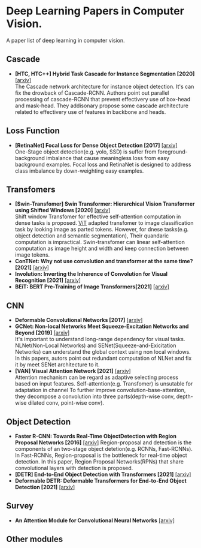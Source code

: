 # Deep Learning Papers in Computer Vision.
A paper list of deep learning in computer vision.

## Cascade
- **[HTC, HTC++] Hybrid Task Cascade for Instance Segmentation [2020]** [[arxiv]](https://arxiv.org/abs/1901.07518)<br>
The Cascade network architecture for instance object detection. It's can fix the drowback of Cascade-RCNN. 
Authors point out parallel processing of cascade-RCNN that prevent effectivery use of box-head and mask-head. They addisonary propose some cascade architecture related to effectivery use of features in backbone and heads.

## Loss Function
- **[RetinaNet] Focal Loss for Dense Object Detection [2017]** [[arxiv]](https://arxiv.org/abs/1708.02002)<br>
One-Stage object detection(e.g. yolo, SSD) is suffer from foreground-background imbalance that cause meaningless loss from  easy background examples. Focal loss and RetinaNet is designed to address class imbalance by down-weighting easy examples.


## Transfomers
- **[Swin-Transfomer] Swin Transformer: Hierarchical Vision Transformer using Shifted Windows [2020]** [[arxiv]](https://arxiv.org/abs/2103.14030)<br>
Shift window Transfomer for effective self-attention computation in dense tasks is proposed. [ViT](https://arxiv.org/abs/2010.11929) adapted transfomer to image classification task by looking image as parted tokens. However, for dnese tasks(e.g. object detection and semantic segmentation), Their quandaric computation is impractical. Swin-transfomer can linear self-attention computation as image height and width and keep connection between image tokens.
- **ConTNet: Why not use convolution and transformer at the same time? [2021]** [[arxiv]](https://arxiv.org/abs/2104.13497)
- **Involution: Inverting the Inherence of Convolution for Visual Recognition [2021]** [[arxiv]](https://arxiv.org/abs/2103.06255)
- **BEiT: BERT Pre-Training of Image Transformers[2021]** [[arxiv]](https://arxiv.org/abs/2106.08254)

## CNN
- **Deformable Convolutional Networks [2017]** [[arxiv]](https://arxiv.org/abs/1703.06211)<br>
- **GCNet: Non-local Networks Meet Squeeze-Excitation Networks and Beyond [2019]** [[arxiv]](https://arxiv.org/abs/1904.11492)<br>
It's important to understand long-range dependency for visual tasks. NLNet(Non-Local Networks) and SENet(Squeeze-and-Exicitation Networks) can understand the global context using non local windows. In this papers, autors point out redundant computation of NLNet and fix it by meet SENet architecture to it.
- **[VAN] Visual Attention Network [2021]** [[arxiv]](https://arxiv.org/abs/2202.09741)<br>
Attention mechanism can be regard as adaptive selecting process based on input features. Self-attention(e.g. Transfomer) is unsutable for adaptation in channel To further improve convolution-base-attention, they decompose a convolution into three parts(depth-wise conv, depth-wise dilated conv, point-wise conv). 

## Object Detection
- **Faster R-CNN: Towards Real-Time ObjectDetection with Region Proposal Networks [2016]** [[arxiv]](https://arxiv.org/abs/1506.01497)
Region-proposal and detection is the components of an two-stage object detetion(e.g. RCNNs, Fast-RCNNs). In Fast-RCNNs, Region-proposal is the bottleneck for real-time object detection. In this paper, Region Proposal Networks(RPNs) that share convolutional layers with detection is proposed.
- **[DETR] End-to-End Object Detection with Transformers [2021]** [[arxiv]](https://arxiv.org/abs/2005.12872)
- **Deformable DETR: Deformable Transformers for End-to-End Object Detection [2021]** [[arxiv]](https://arxiv.org/abs/2010.04159)

## Survey 
- **An Attention Module for Convolutional Neural Networks** [[arxiv]](https://arxiv.org/abs/2108.08205)<br>
 
## Other modules
